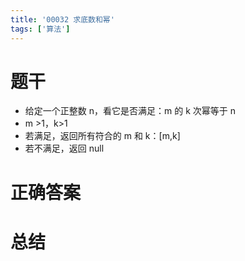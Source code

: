 ```yaml
---
title: '00032 求底数和幂'
tags: ['算法']
---
```


# 题干

- 给定一个正整数 n，看它是否满足：m 的 k 次幂等于 n
- m >1，k>1
- 若满足，返回所有符合的 m 和 k：[m,k]
- 若不满足，返回 null

# 正确答案



# 总结



<script>
  function isPower(n) {
    // 从 2 开始尝试不同的 k 值
    for (let k = 2; k <= Math.log2(n); k++) {
      // 计算可能的 m 值，使用 Math.pow 计算 m 的 k 次幂接近 n
      let m = Math.round(Math.pow(n, 1 / k));
      // 检查计算得到的 m 的 k 次幂是否恰好等于 n
      if (Math.pow(m, k) === n) {
        return [m, k];
      }
    }
    return null;
  }
  console.log(isPower(16))
  console.log(isPower(17))
  console.log(isPower(18))
  console.log(isPower(19))
  console.log(isPower(20))
</script>